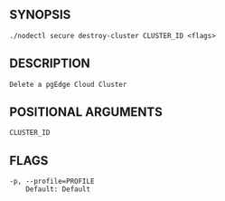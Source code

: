 ## SYNOPSIS
    ./nodectl secure destroy-cluster CLUSTER_ID <flags>
 
## DESCRIPTION
    Delete a pgEdge Cloud Cluster
 
## POSITIONAL ARGUMENTS
    CLUSTER_ID
 
## FLAGS
    -p, --profile=PROFILE
        Default: Default
